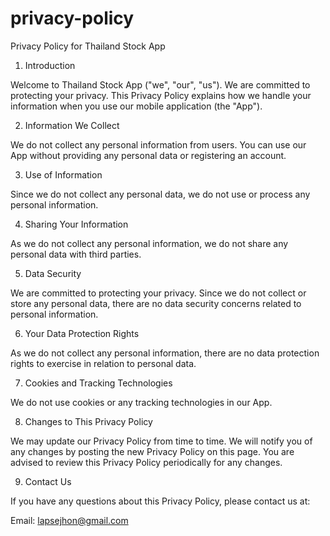 # privacy-policy
Privacy Policy for Thailand Stock App

1. Introduction

Welcome to Thailand Stock App ("we", "our", "us"). We are committed to protecting your privacy. This Privacy Policy explains how we handle your information when you use our mobile application (the "App").

2. Information We Collect

We do not collect any personal information from users. You can use our App without providing any personal data or registering an account.

3. Use of Information

Since we do not collect any personal data, we do not use or process any personal information.

4. Sharing Your Information

As we do not collect any personal information, we do not share any personal data with third parties.

5. Data Security

We are committed to protecting your privacy. Since we do not collect or store any personal data, there are no data security concerns related to personal information.

6. Your Data Protection Rights

As we do not collect any personal information, there are no data protection rights to exercise in relation to personal data.

7. Cookies and Tracking Technologies

We do not use cookies or any tracking technologies in our App.

8. Changes to This Privacy Policy

We may update our Privacy Policy from time to time. We will notify you of any changes by posting the new Privacy Policy on this page. You are advised to review this Privacy Policy periodically for any changes.

9. Contact Us

If you have any questions about this Privacy Policy, please contact us at:

Email: lapsejhon@gmail.com
